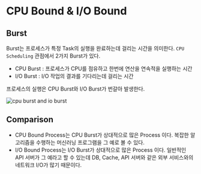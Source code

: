 # CPU Bound & I/O Bound

## Burst

Burst는 프로세스가 특정 Task의 실행을 완료하는데 걸리는 시간을 의미한다. `CPU Scheduling` 관점에서 2가지 Burst가 있다.

- CPU Burst : 프로세스가 CPU를 점유하고 한번에 연산을 연속적을 실행하는 시간
- I/O Burst : I/O 작업의 결과를 기다리는데 걸리는 시간

프로세스의 실행은 CPU Burst와 I/O Burst가 번갈아 발생한다.

![cpu burst and io burst](https://www.cs.odu.edu/~price/cs471/public_html/spring17/lectures/Scheduling_files/image002.jpg)


## Comparison

- CPU Bound Process는 CPU Burst가 상대적으로 많은 Process 이다. 복잡한 알고리즘을 수행하는 머신러닝 프로그램을 그 예로 볼 수 있다.
- I/O Bound Process는 I/O Burst가 상대적으로 많은 Process 이다. 일반적인 API 서버가 그 예라고 할 수 있는데 DB, Cache, API 서버와 같은 외부 서비스와의 네트워크 I/O가 많기 때문이다.